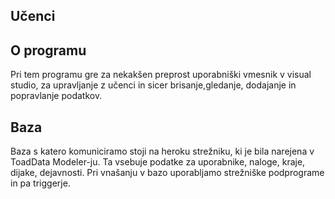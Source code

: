 ## Učenci

## O programu

Pri tem programu gre za nekakšen preprost uporabniški vmesnik v visual studio, za upravljanje z učenci in sicer brisanje,gledanje, dodajanje in popravlanje podatkov.

## Baza

Baza s katero komuniciramo stoji na heroku strežniku, ki je bila narejena v ToadData Modeler-ju. Ta vsebuje podatke za uporabnike, naloge, kraje, dijake, dejavnosti.
Pri vnašanju v bazo uporabljamo strežniške podprograme in pa triggerje.


